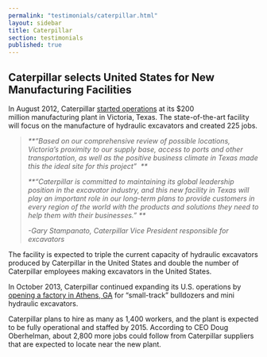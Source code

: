 ```yaml
---
permalink: "testimonials/caterpillar.html"
layout: sidebar
title: Caterpillar
section: testimonials
published: true
---
```

## Caterpillar selects United States for New Manufacturing Facilities

In August 2012, Caterpillar [started operations](http://www.areadevelopment.com/newsitems/8-24-2012/caterpillar-hydraulic-plant-victoria-texas-3455671.shtml) at its $200 million&nbsp;manufacturing plant in Victoria, Texas. The state-of-the-art facility will focus on the manufacture of hydraulic excavators and created 225 jobs. 

> _**“Based on our comprehensive review of possible locations, Victoria’s proximity to our supply base, access to ports and other transportation, as well as the positive business climate in Texas made this the ideal site for this project”&nbsp; **_
> 
> _**“Caterpillar is committed to maintaining its global leadership position in the excavator industry, and this new facility in Texas will play an important role in our long-term plans to provide customers in every region of the world with the products and solutions they need to help them with their businesses.” **_
> 
> _-Gary Stampanato, Caterpillar Vice President responsible for excavators_

The facility is expected to triple the current capacity of hydraulic excavators produced by Caterpillar in the United States and double the number of Caterpillar employees making excavators in the United States.&nbsp;

In October 2013, Caterpillar continued expanding its U.S. operations by [opening a factory in Athens, GA](http://www.ajc.com/news/business/new-athens-plant-key-to-caterpillar/nbdcg/) for “small-track” bulldozers and mini hydraulic excavators.

Caterpillar plans to hire as many as 1,400 workers, and the plant is expected to be fully operational and staffed by 2015. According to CEO <span>Doug Oberhelman,</span>&nbsp;about 2,800 more jobs could follow from Caterpillar suppliers that are expected to locate near the new plant.
  
